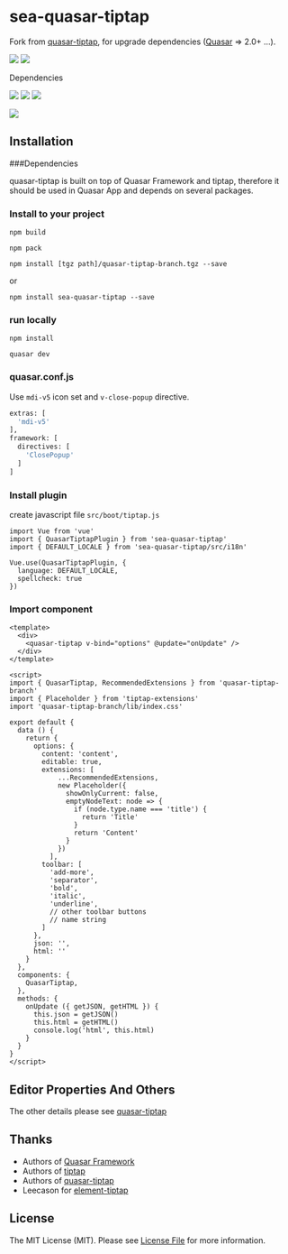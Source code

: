 # sea-quasar-tiptap

Fork from [quasar-tiptap](https://github.com/donotebase/quasar-tiptap), for upgrade dependencies ([Quasar](https://github.com/quasarframework) => 2.0+ ...).

[![](https://img.shields.io/npm/v/quasar-tiptap-branch.svg?label=version)](https://www.npmjs.com/package/quasar-tiptap-branch)
[![](https://img.shields.io/npm/l/quasar-tiptap-branch.svg)](https://www.npmjs.com/package/quasar-tiptap-branch)

Dependencies

[![](https://img.shields.io/npm/dependency-version/quasar-tiptap-branch/quasar)](https://www.npmjs.com/package/quasar-tiptap-branch)
[![](https://img.shields.io/npm/dependency-version/quasar-tiptap-branch/dev/%40quasar%2Fapp)](https://www.npmjs.com/package/quasar-tiptap-branch)
[![](https://img.shields.io/npm/dependency-version/quasar-tiptap-branch/%40quasar%2Fextras)](https://www.npmjs.com/package/quasar-tiptap-branch)


[![](https://img.shields.io/npm/dependency-version/quasar-tiptap-branch/tiptap)](https://www.npmjs.com/package/quasar-tiptap-branch)

## Installation

###Dependencies

quasar-tiptap is built on top of Quasar Framework and tiptap, therefore it should be used in Quasar App and depends on several packages.

### Install to your project

`npm build`

`npm pack`

`npm install [tgz path]/quasar-tiptap-branch.tgz --save`

or

`npm install sea-quasar-tiptap --save`

### run locally

`npm install`

`quasar dev`

### quasar.conf.js

Use `mdi-v5` icon set and `v-close-popup` directive.
```bash
extras: [
  'mdi-v5'
],
framework: [
  directives: [
    'ClosePopup'
  ]
]
```

### Install plugin

create javascript file `src/boot/tiptap.js`

```vue
import Vue from 'vue'
import { QuasarTiptapPlugin } from 'sea-quasar-tiptap'
import { DEFAULT_LOCALE } from 'sea-quasar-tiptap/src/i18n'

Vue.use(QuasarTiptapPlugin, {
  language: DEFAULT_LOCALE,
  spellcheck: true
})
```

### Import component
```vue
<template>
  <div>
    <quasar-tiptap v-bind="options" @update="onUpdate" />
  </div>
</template>

<script>
import { QuasarTiptap, RecommendedExtensions } from 'quasar-tiptap-branch'
import { Placeholder } from 'tiptap-extensions'
import 'quasar-tiptap-branch/lib/index.css'

export default {
  data () {
    return {
      options: {
        content: 'content',
        editable: true,
        extensions: [
            ...RecommendedExtensions,
            new Placeholder({
              showOnlyCurrent: false,
              emptyNodeText: node => {
                if (node.type.name === 'title') {
                  return 'Title'
                }
                return 'Content'
              }
            })
          ],
        toolbar: [
          'add-more',
          'separator',
          'bold',
          'italic',
          'underline',
          // other toolbar buttons
          // name string
        ]
      },
      json: '',
      html: ''
    }
  },
  components: {
    QuasarTiptap,
  },
  methods: {
    onUpdate ({ getJSON, getHTML }) {
      this.json = getJSON()
      this.html = getHTML()
      console.log('html', this.html)
    }
  }
}
</script>
```

## Editor Properties And Others

The other details please see [quasar-tiptap](https://github.com/donotebase/quasar-tiptap)

## Thanks

- Authors of [Quasar Framework](https://github.com/quasarframework)
- Authors of [tiptap](https://github.com/scrumpy/tiptap)
- Authors of [quasar-tiptap](https://github.com/donotebase/quasar-tiptap)
- Leecason for [element-tiptap](https://github.com/Leecason/element-tiptap)

## License

The MIT License (MIT). Please see [License File](https://github.com/rdminfo/quasar-tiptap-branch/blob/dev/README.md) for more information.
